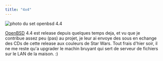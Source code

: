 ```yaml
---
title: "4x4"
---
```


![photo du set openbsd
4.4](http://farm4.static.flickr.com/3203/3039045088_8b679f43bd.jpg)

[OpenBSD](http://openbsd.org) 4.4 est release depuis quelques temps deja, et
vu que je contribue assez peu (pas) au projet, je leur ai envoye des sous en
echange des CDs de cette release aux couleurs de Star Wars. Tout frais d'hier
soir, il ne me reste qu'a upgrader le machin bruyant qui sert de serveur de
fichiers sur le LAN de la maison. :)

